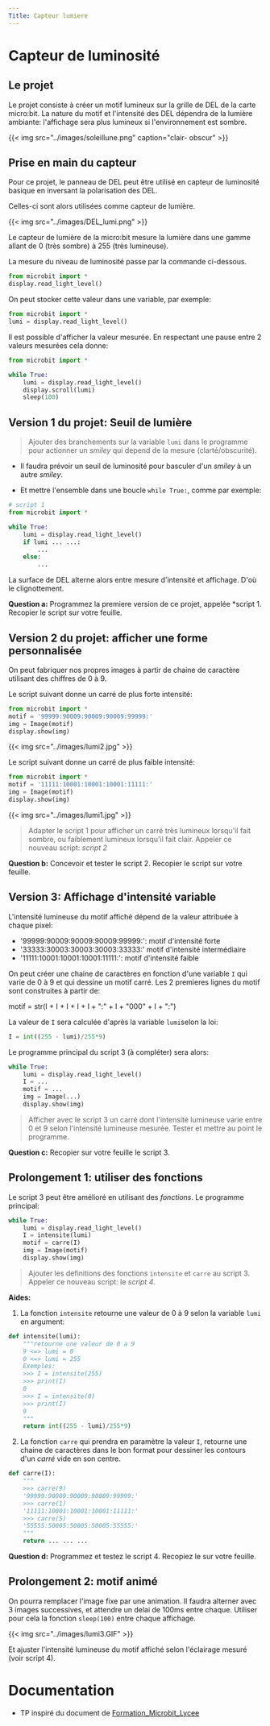 ```yaml
---
Title: Capteur lumiere
---
```


# Capteur de luminosité
## Le projet 
Le projet consiste à créer un motif lumineux sur la grille de DEL de la carte micro:bit. La nature du motif et l'intensité des DEL dépendra de la lumière ambiante: l'affichage sera plus lumineux si l'environnement est sombre.

{{< img src="../images/soleillune.png" caption="clair- obscur" >}}

## Prise en main du capteur
Pour ce projet, le panneau de DEL peut être utilisé en capteur de luminosité basique en inversant la polarisation des DEL. 

Celles-ci sont alors utilisées comme capteur de lumière.

{{< img src="../images/DEL_lumi.png" >}}

Le capteur de lumière de la micro:bit mesure la lumière dans une gamme allant de 0 (très sombre) à 255 (très lumineuse).


La mesure du niveau de luminosité passe par la commande ci-dessous.

```python
from microbit import *
display.read_light_level()
```

On peut stocker cette valeur dans une variable, par exemple:

```python
from microbit import *
lumi = display.read_light_level()
```

Il est possible d'afficher la valeur mesurée. En respectant une pause entre 2 valeurs mesurées cela donne:

```python
from microbit import *

while True:
    lumi = display.read_light_level()
	display.scroll(lumi)
	sleep(100)
```

## Version 1 du projet: Seuil de lumière
> Ajouter des branchements sur la variable `lumi` dans le programme pour actionner un *smiley* qui depend de la mesure (clarté/obscurité). 

* Il faudra prévoir un seuil de luminosité pour basculer d'un *smiley* à un autre *smiley*.

* Et mettre l'ensemble dans une boucle `while True:`, comme par exemple:

```python
# script 1
from microbit import *

while True:
    lumi = display.read_light_level()
    if lumi ... ...:
        ...
    else:
    	...
```

La surface de DEL alterne alors entre mesure d'intensité et affichage. D'où le clignottement.

**Question a:** Programmez la premiere version de ce projet, appelée *script 1. Recopier le script sur votre feuille.

## Version 2 du projet: afficher une forme personnalisée
On peut fabriquer nos propres images à partir de chaine de caractère utilisant des chiffres de 0 à 9.

Le script suivant donne un carré de plus forte intensité:

```python
from microbit import *
motif = '99999:90009:90009:90009:99999:'
img = Image(motif)
display.show(img)
```

{{< img src="../images/lumi2.jpg" >}}

Le script suivant donne un carré de plus faible intensité:

```python
from microbit import *
motif = '11111:10001:10001:10001:11111:'
img = Image(motif)
display.show(img)
```

{{< img src="../images/lumi1.jpg" >}}


> Adapter le script 1 pour afficher un carré très lumineux lorsqu'il fait sombre, ou faiblement lumineux lorsqu'il fait clair. Appeler ce nouveau script: *script 2*

**Question b:** Concevoir et tester le script 2. Recopier le script sur votre feuille.


## Version 3: Affichage d'intensité variable
L'intensité lumineuse du motif affiché dépend de la valeur attribuée à chaque pixel:

* '99999:90009:90009:90009:99999:': motif d'intensité forte
* '33333:30003:30003:30003:33333:' motif d'intensité intermédiaire
* '11111:10001:10001:10001:11111:': motif d'intensité faible

On peut créer une chaine de caractères en fonction d'une variable `I` qui varie de 0 à 9 et qui dessine un motif carré. Les 2 premieres lignes du motif sont construites à partir de:

motif = str(I + I + I + I + I + ":" + I + "000" + I + ":")

La valeur de `I` sera calculée d'après la variable `lumi`selon la loi:

```python
I = int((255 - lumi)/255*9)
```

Le programme principal du script 3 (à compléter) sera alors:

```python
while True:
	lumi = display.read_light_level()
	I = ...
	motif = ...
	img = Image(...)
	display.show(img)
```

> Afficher avec le script 3 un carré dont l'intensité lumineuse varie entre 0 et 9 selon l'intensité lumineuse mesurée. Tester et mettre au point le programme. 

**Question c:** Recopier sur votre feuille le script 3.


## Prolongement 1: utiliser des fonctions
Le script 3 peut être amélioré en utilisant des *fonctions*.
Le programme principal:

```python
while True:
	lumi = display.read_light_level()
	I = intensite(lumi)
	motif = carre(I)
	img = Image(motif)
	display.show(img)
```

> Ajouter les definitions des fonctions `intensite` et `carre` au script 3. Appeler ce nouveau script: le *script 4*.


**Aides:**

1. La fonction `intensite` retourne une valeur de 0 à 9 selon la variable `lumi` en argument:

```python
def intensite(lumi):
	"""retourne une valeur de 0 a 9
	9 <=> lumi = 0
	0 <=> lumi = 255
	Exemples:
	>>> I = intensite(255)
	>>> print(I)
	0
	>>> I = intensite(0)
	>>> print(I)
	9
	"""
	return int((255 - lumi)/255*9)
```

2. La fonction `carre` qui prendra en paramètre la valeur `I`, retourne une chaine de caractères dans le bon format pour dessiner les contours d'un *carré* vide en son centre.

```python
def carre(I):
	"""
	>>> carre(9)
	'99999:90009:90009:90009:99999:'
	>>> carre(1)
	'11111:10001:10001:10001:11111:'
	>>> carre(5)
	'55555:50005:50005:50005:55555:'
	"""
	return ... ... ...
```


**Question d:** Programmez et testez le script 4. Recopiez le sur votre feuille.


## Prolongement 2: motif animé
On pourra remplacer l'image fixe par une animation. Il faudra alterner avec 3 images successives, et attendre un delai de 100ms entre chaque. Utiliser pour cela la fonction `sleep(100)` entre chaque affichage.

{{< img src="../images/lumi3.GIF" >}}

Et ajuster l'intensité lumineuse du motif affiché selon l'éclairage mesuré (voir script 4).


# Documentation
* TP inspiré du document de [Formation_Microbit_Lycee](https://xofe14.scenari-community.org/Publications/Formations/Formation_Microbit_Lycee/co/CapteurLuminosite.html)